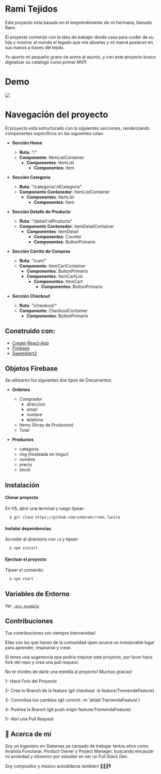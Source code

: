 # Rami Tejidos

Este proyecto esta basado en el emprendimiento de mi hermana, llamado Rami.

El proyecto comenzó con la idea de trabajar desde casa para cuidar de su hija y mostrar al mundo el legado que mis abuelas y mi mamá pusieron en sus manos a traves del tejido.

Yo aporto mi pequeño grano de arena al asunto, y con este proyecto busco digitalizar su catalogo como primer MVP.

# Demo

<img src="/public/rami.gif" />

# Navegación del proyecto

El proyecto esta estructurado con la siguientes secciones, renderizando componentes especificos en las siguientes rutas:

- **Sección Home**

  - **Ruta**: "/"
  - **Componente**: ItemListContainer
    - **Componentes**: ItemList
      - **Componentes**: Item

- **Sección Categoría**

  - **Ruta**: "/categoria/:idCategoria"
  - **Componente Contenedor**: ItemListContainer
    - **Componentes**: ItemList
      - **Componentes**: Item

- **Sección Detalle de Producto**

  - **Ruta**: "/detail/:idProducto"
  - **Componente Contenedor**: ItemDetailContainer
    - **Componentes**: ItemDetail
      - **Componentes**: Counter
      - **Componentes**: ButtonPrimario

- **Sección Carrito de Compras**

  - **Ruta**: "/cart/"
  - **Componente**: ItemCartContainer
    - **Componentes**: ButtonPrimario
    - **Componentes**: ItemCartList
      - **Componentes**: ItemCart
        - **Componentes**: ButtonPrimario

- **Sección Checkout**
  - **Ruta**: "/checkout/"
  - **Componente**: CheckoutContainer
    - **Componentes**: ButtonPrimario

## Construido con:

- [Create-React-App](https://create-react-app.dev)
- [Firebase](https://firebase.com)
- [SweetAlert2](https://sweetalert2.github.io)

## Objetos Firebase

Se utilizaron los siguientes dos tipos de Documentos:

- **Ordenes**

  - Comprador
    - direccion
    - email
    - nombre
    - telefono
  - Items (Array de Productos)
  - Total

- **Productos**
  - categoria
  - img (hosteada en Imgur)
  - nombre
  - precio
  - stock

## Instalación

#### Clonar proyecto

En VS, abrir una terminal y luego tipear:

```bash
  $ git clone https://github.com/sodarokr/rami.lanita
```

#### Instalar dependencias

Acceder al directorio con `cd` y tipear:

```bash
  $ npm install
```

#### Ejectuar el proyecto

Tipear el comando:

```bash
  $ npm start
```

## Variables de Entorno

Ver [`.env.example`](https://github.com/sodarokr/rami.lanita/blob/main/.env.example)

## Contribuciones

Tus contribuciones son siempre bienvenidas!

Ellas son las que hacen de la comunidad open source un inmejorable lugar para aprender, inspirarse y crear.

Si tenes una sugerencia que podria mejorar este proyecto, por favor hace fork del repo y crea una pull request.

No te olvides de darle una estrella al proyecto!
Muchas gracias!

1- Hacé Fork del Proyecto

2- Crea tu Branch de la feature (git checkout -b feature/TremendaFeature)

3- Commitea tus cambios (git commit -m 'añadí TremendaFeature')

4- Pushea la Branch (git push origin feature/TremendaFeature)

5- Abrí una Pull Request

## 🚀 Acerca de mi

Soy un Ingeniero en Sistemas ya cansado de trabajar tantos años como Analista Funcional, Product Owner y Project Manager, buscando encauzar mi ansiedad y obsesion por estudiar en ser un Full Stack Dev.

Soy compositor y músico autodidacta tambien! 🎼🎵🎸🎙
